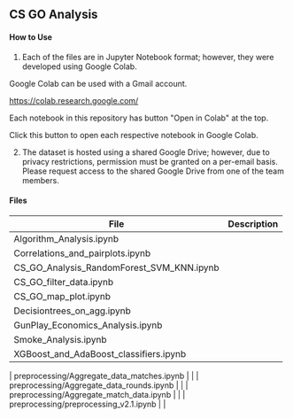 ## CS GO Analysis

#### How to Use

1. Each of the files are in Jupyter Notebook format; however, they were developed using Google Colab.

Google Colab can be used with a Gmail account.

https://colab.research.google.com/

Each notebook in this repository has button "Open in Colab" at the top.

Click this button to open each respective notebook in Google Colab.

2. The dataset is hosted using a shared Google Drive; however, due to privacy restrictions, permission must be granted on a per-email basis.  Please request access to the shared Google Drive from one of the team members.


#### Files
| File | Description |
| --- | --- |
| Algorithm_Analysis.ipynb |  |
| Correlations_and_pairplots.ipynb |  |
| CS_GO_Analysis_RandomForest_SVM_KNN.ipynb |  |
| CS_GO_filter_data.ipynb |  |
| CS_GO_map_plot.ipynb |  |
| Decisiontrees_on_agg.ipynb |  |
| GunPlay_Economics_Analysis.ipynb |  |
| Smoke_Analysis.ipynb |  |
| XGBoost_and_AdaBoost_classifiers.ipynb |  |

| preprocessing/Aggregate_data_matches.ipynb |  |
| preprocessing/Aggregate_data_rounds.ipynb |  |
| preprocessing/Aggregate_match_data.ipynb |  |
| preprocessing/preprocessing_v2.1.ipynb |  |
